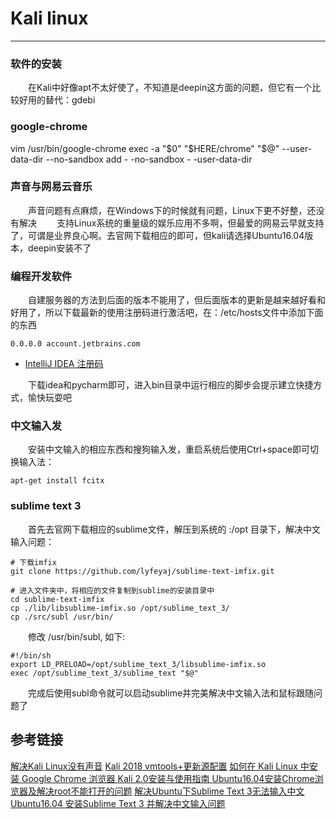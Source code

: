 # Kali linux
***
### 软件的安装
&ensp;&ensp;&ensp;&ensp;在Kali中好像apt不太好使了，不知道是deepin这方面的问题，但它有一个比较好用的替代：gdebi

### google-chrome
vim /usr/bin/google-chrome
exec -a "$0" "$HERE/chrome" "$@" --user-data-dir --no-sandbox
add  - -no-sandbox - -user-data-dir

###  声音与网易云音乐
&ensp;&ensp;&ensp;&ensp;声音问题有点麻烦，在Windows下的时候就有问题，Linux下更不好整，还没有解决
&ensp;&ensp;&ensp;&ensp;支持Linux系统的重量级的娱乐应用不多啊，但最爱的网易云早就支持了，可谓是业界良心啊。去官网下载相应的即可，但kali请选择Ubuntu16.04版本，deepin安装不了

### 编程开发软件
&ensp;&ensp;&ensp;&ensp;自建服务器的方法到后面的版本不能用了，但后面版本的更新是越来越好看和好用了，所以下载最新的使用注册码进行激活吧，在：/etc/hosts文件中添加下面的东西
```
0.0.0.0 account.jetbrains.com
```
- [IntelliJ IDEA 注册码](http://idea.congm.in/)

&ensp;&ensp;&ensp;&ensp;下载idea和pycharm即可，进入bin目录中运行相应的脚步会提示建立快捷方式，愉快玩耍吧

###   中文输入发
&ensp;&ensp;&ensp;&ensp;安装中文输入的相应东西和搜狗输入发，重启系统后使用Ctrl+space即可切换输入法：
```
apt-get install fcitx
```

###  sublime text 3
&ensp;&ensp;&ensp;&ensp;首先去官网下载相应的sublime文件，解压到系统的 :/opt 目录下，解决中文输入问题：
```
# 下载imfix
git clone https://github.com/lyfeyaj/sublime-text-imfix.git

# 进入文件夹中，将相应的文件复制到sublime的安装目录中
cd sublime-text-imfix
cp ./lib/libsublime-imfix.so /opt/sublime_text_3/
cp ./src/subl /usr/bin/
```

&ensp;&ensp;&ensp;&ensp;修改 /usr/bin/subl, 如下:
```
#!/bin/sh
export LD_PRELOAD=/opt/sublime_text_3/libsublime-imfix.so
exec /opt/sublime_text_3/sublime_text "$@"
```

&ensp;&ensp;&ensp;&ensp;完成后使用subl命令就可以启动sublime并完美解决中文输入法和鼠标跟随问题了

##  参考链接
[解决Kali Linux没有声音](https://blog.csdn.net/huninglei3333/article/details/54686729)
[Kali 2018 vmtools+更新源配置](https://blog.csdn.net/Fly_hps/article/details/79764428)
[如何在 Kali Linux 中安装 Google Chrome 浏览器 ](https://linux.cn/article-8209-1.html)
[Kali 2.0安装与使用指南 ](http://www.freebuf.com/sectool/95167.html)
[Ubuntu16.04安装Chrome浏览器及解决root不能打开的问题](https://blog.csdn.net/s_sunnyy/article/details/79276480)
[解决Ubuntu下Sublime Text 3无法输入中文](https://www.jianshu.com/p/bf05fb3a4709)
[Ubuntu16.04 安装Sublime Text 3 并解决中文输入问题](https://blog.csdn.net/lu_embedded/article/details/79558280)